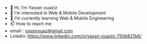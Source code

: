 - 👋 Hi, I’m Yasser ouaziz
- 👀 I’m interested in  Web & Mobile Development
- 🌱 I’m currently learning  Web & Mobile Engineering 
- 📫 How to reach me 
- email : yassirouaz@gmail.com
- Linkdin: https://www.linkedin.com/in/yassir-ouaziz-750b821b6/


<!---
Berserker7x/Berserker7x is a ✨ special ✨ repository because its `README.md` (this file) appears on your GitHub profile.
You can click the Preview link to take a look at your changes.
--->
